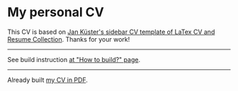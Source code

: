 # My personal CV 

This CV is based on [Jan Küster's sidebar CV template of LaTex CV and Resume Collection](https://github.com/jankapunkt/latexcv). Thanks for your work!

---

See build instruction [at "How to build?" page](https://github.com/jankapunkt/latexcv#how-to-build).

---

Already built [my CV in PDF](https://github.com/troyane/CV/blob/master/Gerasymchuk_CV.pdf).
